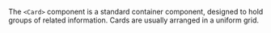 The `<Card>` component is a standard container component, designed to hold groups of related information. Cards are usually arranged in a uniform grid.

